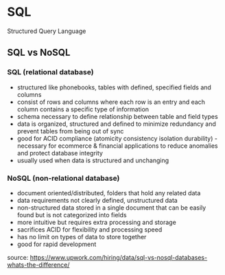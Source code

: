 # SQL
  Structured Query Language

## SQL vs NoSQL

### SQL (relational database)
  - structured like phonebooks, tables with defined, specified fields and columns
  - consist of rows and columns where each row is an entry and each column contains a specific type of information
  - schema necessary to define relationship between table and field types
  - data is organized, structured and defined to minimize redundancy and prevent tables from being out of sync
  - good for ACID compliance (atomicity consistency isolation durability) - necessary for ecommerce & financial applications to reduce anomalies and protect database integrity
  - usually used when data is structured and unchanging

### NoSQL (non-relational database)
  - document oriented/distributed, folders that hold any related data
  - data requirements not clearly defined, unstructured data
  - non-structured data stored in a single document that can be easily found but is not categorized into fields
  - more intuitive but requires extra processing and storage
  - sacrifices ACID for flexibility and processing speed
  - has no limit on types of data to store together
  - good for rapid development

source: https://www.upwork.com/hiring/data/sql-vs-nosql-databases-whats-the-difference/
